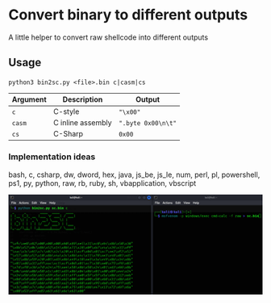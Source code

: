 # Convert binary to different outputs

A little helper to convert raw shellcode into different outputs

## Usage

```
python3 bin2sc.py <file>.bin c|casm|cs
```

| Argument | Description       | Output             |
| -------- | ----------------- | ------------------ |
| `c`      | C-style           | `"\x00"`           |
| `casm`   | C inline assembly | `".byte 0x00\n\t"` |
| `cs`     | C-Sharp           | `0x00`             |

### Implementation ideas

bash, c, csharp, dw, dword, hex, java, js_be, js_le, num, perl, pl,
powershell, ps1, py, python, raw, rb, ruby, sh,
vbapplication, vbscript


![](./bin2sc.png)


